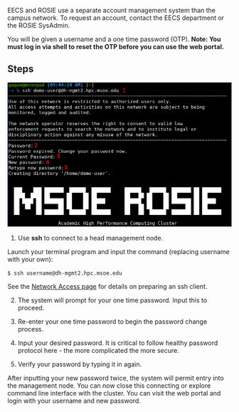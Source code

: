 EECS and ROSIE use a separate account management system than the campus network. To request an account, contact the EECS department or the ROSIE SysAdmin.

You will be given a username and a one time password (OTP). **Note: You must log in via shell to reset the OTP before you can use the web portal.**

## Steps <!-- {docsify-ignore-all} -->

![Account Activation Example](_images/ex_activate_steps.png)

1. Use **ssh** to connect to a head management node.
   
Launch your terminal program and input the command (replacing username with your own):

```shell
$ ssh username@dh-mgmt2.hpc.msoe.edu
```

See the [Network Access page](access.md) for details on preparing an ssh client.

2. The system will prompt for your one time password. Input this to proceed.

3. Re-enter your one time password to begin the password change process.

4. Input your desired password. It is critical to follow healthy password protocol here - the more complicated the more secure.

5. Verify your password by typing it in again.

After inputting your new password twice, the system will permit entry into the management node. You can now close this connecting or explore command line interface with the cluster. You can visit the web portal and login with your username and new password.